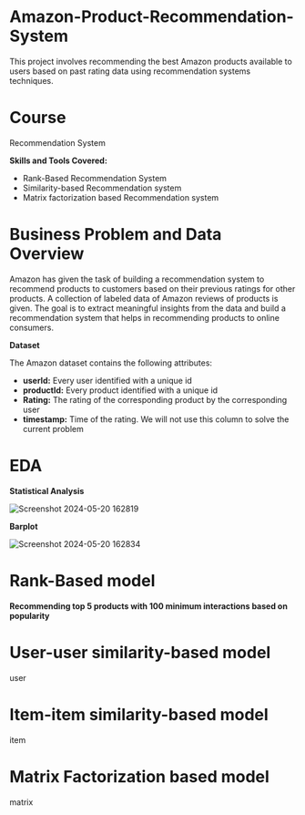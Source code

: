 # Amazon-Product-Recommendation-System
This project involves recommending the best Amazon products available to users based on past rating data using recommendation systems techniques.

# Course
Recommendation System

**Skills and Tools Covered:**

* Rank-Based Recommendation System
* Similarity-based Recommendation system
* Matrix factorization based Recommendation system

# Business Problem and Data Overview
Amazon has given the task of building a recommendation system to recommend products to customers based on their previous ratings for other products. A collection of labeled data of Amazon reviews of products is given. The goal is to extract meaningful insights from the data and build a recommendation system that helps in recommending products to online consumers.

**Dataset**

The Amazon dataset contains the following attributes:

*  **userId:** Every user identified with a unique id
*  **productId:** Every product identified with a unique id
*  **Rating:** The rating of the corresponding product by the corresponding user
*  **timestamp:** Time of the rating. We will not use this column to solve the current problem

# EDA

**Statistical Analysis**

![Screenshot 2024-05-20 162819](https://github.com/knowl01/Amazon-Product-Recommendation-System/assets/135021827/8b30353f-b170-4cd9-bc79-a4caa10120a7)

**Barplot**

![Screenshot 2024-05-20 162834](https://github.com/knowl01/Amazon-Product-Recommendation-System/assets/135021827/9b331e2b-d1e3-40d0-b610-e5828180f479)

# Rank-Based model
**Recommending top 5 products with 100 minimum interactions based on popularity**



# User-user similarity-based model
user

# Item-item similarity-based model
item

# Matrix Factorization based model
matrix


